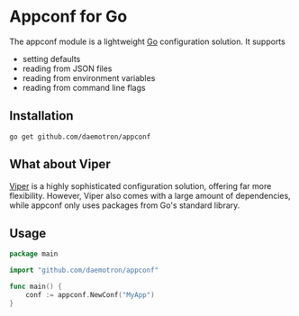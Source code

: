 # Appconf for Go

The appconf module is a lightweight [Go](https://go.dev) configuration solution. It supports

* setting defaults
* reading from JSON files
* reading from environment variables
* reading from command line flags

## Installation

```shell
go get github.com/daemotron/appconf
```

## What about Viper

[Viper](https://github.com/spf13/viper) is a highly sophisticated configuration solution, offering
far more flexibility. However, Viper also comes with a large amount of dependencies, while appconf
only uses packages from Go's standard library.

## Usage

```go
package main

import "github.com/daemotron/appconf"

func main() {
    conf := appconf.NewConf("MyApp")
}
```